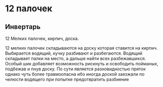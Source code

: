 # 12 палочек

## Инвертарь

12 Мелких палочек, кирпич, доска.

12 мелких палочек складываются на доску которая ставится на кирпич. Выбирается водящий, кучку разбивают и разбегаются. Водящий складывает палки на место, а дальше найти всех разбежавшихся. Особый шик добавляет возможность рискнуть и освободить пойманых, подбежав и пнув доску. По сути является разновидностью пряток однако чуть более травмоопасна ибо иногда доской заезжали по челюсти водящего при попытке предотвратить разбиение
